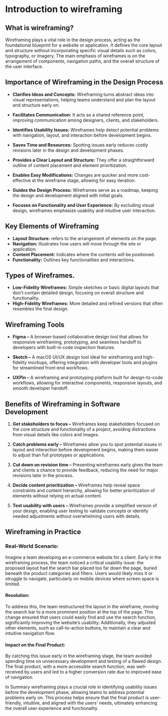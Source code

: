 # Introduction to wireframing

## What is wireframing?

Wireframing plays a vital role in the design process, acting as the foundational blueprint for a website or application. It defines the core layout and structure without incorporating specific visual details such as colors, typography, or imagery. The main emphasis of wireframes is on the arrangement of components, navigation paths, and the overall structure of the user interface.

## Importance of Wireframing in the Design Process

* **Clarifies Ideas and Concepts:**
  Wireframing turns abstract ideas into visual representations, helping teams understand and plan the layout and structure early on.

* **Facilitates Communication:**
  It acts as a shared reference point, improving communication among designers, clients, and stakeholders.

* **Identifies Usability Issues:**
  Wireframes help detect potential problems with navigation, layout, and interaction before development begins.

* **Saves Time and Resources:**
  Spotting issues early reduces costly revisions later in the design and development phases.

* **Provides a Clear Layout and Structure:**
  They offer a straightforward outline of content placement and element prioritization.

* **Enables Easy Modifications:**
  Changes are quicker and more cost-effective at the wireframe stage, allowing for easy iteration.

* **Guides the Design Process:**
  Wireframes serve as a roadmap, keeping the design and development aligned with initial goals.

* **Focuses on Functionality and User Experience:**
  By excluding visual design, wireframes emphasize usability and intuitive user interaction.

## Key Elements of Wireframing

* **Layout Structure:** refers to the arrangement of elements on the page.
* **Navigation:** Illustrates how users will move through the site or application.
* **Content Placement:** Indicates where the contents will be positioned.
* **Functionality:** Outlines key functionalities and interactions.

## Types of Wireframes.

* **Low-Fidelity Wireframes:** Simple sketches or basic digital layouts that don't contain detailed design, focusing on overall structure and functionality.
* **High-Fidelity Wireframes:** More detailed and refined versions that often resembles the final design.

## Wireframing Tools

* **Figma –** A browser-based collaborative design tool that allows for responsive wireframing, prototyping, and seamless handoff to developers with built-in code inspection features.

* **Sketch –** A macOS UI/UX design tool ideal for wireframing and high-fidelity mockups, offering integration with developer tools and plugins for streamlined front-end workflows.

* **UXPin –** A wireframing and prototyping platform built for design-to-code workflows, allowing for interactive components, responsive layouts, and smooth developer handoff.

## Benefits of Wireframing in Software Development

1. **Get stakeholders to focus –** Wireframes keep stakeholders focused on the core structure and functionality of a project, avoiding distractions from visual details like colors and images.

2. **Catch problems early –** Wireframes allow you to spot potential issues in layout and interaction before development begins, making them easier to adjust than full prototypes or applications.

3. **Cut down on revision time –** Presenting wireframes early gives the team and clients a chance to provide feedback, reducing the need for major revisions later in the process.

4. **Decide content prioritization –** Wireframes help reveal space constraints and content hierarchy, allowing for better prioritization of elements without relying on actual content.

5. **Test usability with users –** Wireframes provide a simplified version of your design, enabling user testing to validate concepts or identify needed adjustments without overwhelming users with details.

## Wireframing in Practice
### Real-World Scenario:

Imagine a team developing an e-commerce website for a client. Early in the wireframing process, the team noticed a critical usability issue: the proposed layout had the search bar placed too far down the page, buried beneath the product categories and filters. Users would likely miss it or struggle to navigate, particularly on mobile devices where screen space is limited.

#### Resolution:

To address this, the team restructured the layout in the wireframe, moving the search bar to a more prominent position at the top of the page. This change ensured that users could easily find and use the search function, significantly improving the website’s usability. Additionally, they adjusted other elements, such as call-to-action buttons, to maintain a clear and intuitive navigation flow.

#### Impact on the Final Product:

By catching this issue early in the wireframing stage, the team avoided spending time on unnecessary development and testing of a flawed design. The final product, with a more accessible search function, was well-received by users and led to a higher conversion rate due to improved ease of navigation.

In Summary wireframing plays a crucial role in identifying usability issues before the development phase, allowing teams to address potential problems early on. This process helps ensure that the final product is user-friendly, intuitive, and aligned with the users' needs, ultimately enhancing the overall user experience and functionality.
